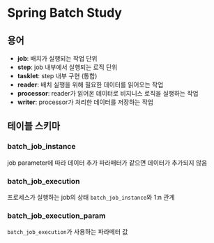 # Spring Batch Study

## 용어
 - **job**: 배치가 실행되는 작업 단위
 - **step**: job 내부에서 실행되는 로직 단위
 - **tasklet**: step 내부 구현 (통합)
 - **reader**: 배치 실행을 위해 필요한 데이터를 읽어오는 작업
 - **processor**: reader가 읽어온 데이터로 비지니스 로직을 실행하는 작업
 - **writer**: processor가 처리한 데이터를 저장하는 작업

## 테이블 스키마

### batch_job_instance
job parameter에 따라 데이터 추가
파라매터가 같으면 데이터가 추가되지 않음

### batch_job_execution
프로세스가 실행하는 job의 상태
`batch_job_instance`와 1:n 관계

### batch_job_execution_param
`batch_job_execution`가 사용하는 파라메터 값

